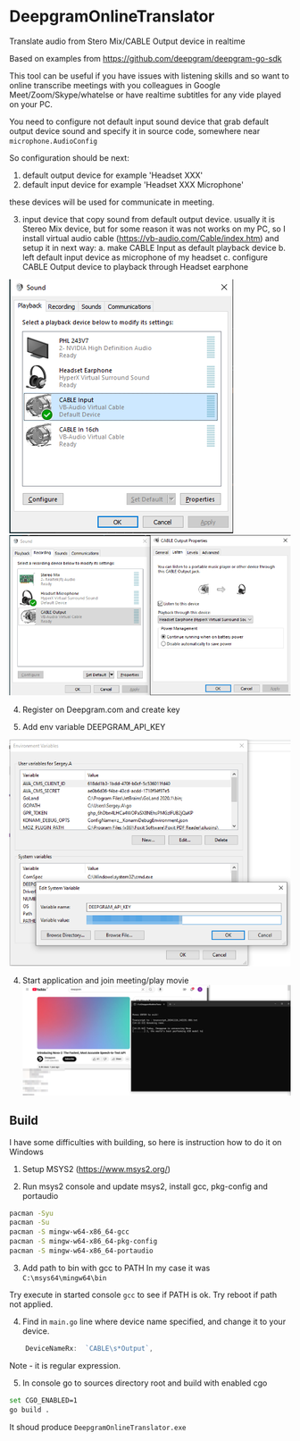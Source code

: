 # DeepgramOnlineTranslator
Translate audio from Stero Mix/CABLE Output device in realtime

Based on examples from https://github.com/deepgram/deepgram-go-sdk

This tool can be useful if you have issues with listening skills and so want to online transcribe meetings with you colleagues in Google Meet/Zoom/Skype/whatelse or have realtime subtitles for any vide played on your PC.

You need to configure not default input sound device that grab default output device sound and specify it in source code, somewhere near `microphone.AudioConfig`

So configuration should be next:

1. default output device for example 'Headset XXX'
2. default input device for example 'Headset XXX Microphone'

these devices will be used for communicate in meeting.

3. input device that copy sound from default output device.
   usually it is Stereo Mix device, but for some reason it was not works on my PC, so I install virtual audio cable (https://vb-audio.com/Cable/index.htm) and setup it in next way:
   a. make CABLE Input as default playback device
   b. left default input device as microphone of my headset
   c. configure CABLE Output device to playback through Headset earphone

![playback setting](docs/1-playback.png)
![recording settings](docs/2-recording.png)

4. Register on Deepgram.com and create key

5. Add env variable DEEPGRAM_API_KEY

![key settings](docs/3-Key.png)

4. Start application and join meeting/play movie
![transcript process](docs/4-transcribe-process.png)

## Build

I have some difficulties with building, so here is instruction how to do it on Windows

1. Setup MSYS2 (https://www.msys2.org/)

2. Run msys2 console and update msys2, install gcc, pkg-config and portaudio
```bash
pacman -Syu
pacman -Su
pacman -S mingw-w64-x86_64-gcc
pacman -S mingw-w64-x86_64-pkg-config
pacman -S mingw-w64-x86_64-portaudio
```

3. Add path to bin with gcc to PATH
In my case it was `C:\msys64\mingw64\bin`

Try execute in started console `gcc` to see if PATH is ok. Try reboot if path not applied.

4. Find in `main.go` line where device name specified, and change it to your device.

```go
	DeviceNameRx:  `CABLE\s*Output`,
```

Note - it is regular expression.

5. In console go to sources directory root and build with enabled cgo
```sh
set CGO_ENABLED=1
go build .
```

It shoud produce `DeepgramOnlineTranslator.exe`